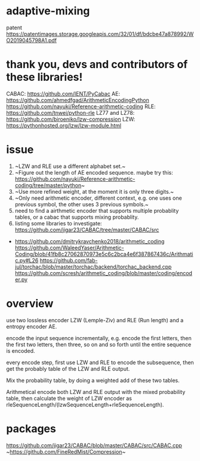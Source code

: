 # adaptive-mixing
patent https://patentimages.storage.googleapis.com/32/01/df/bdcbe47a878992/WO2019045798A1.pdf

# thank you, devs and contributors of these libraries!
CABAC: https://github.com/IENT/PyCabac
AE: https://github.com/ahmedfgad/ArithmeticEncodingPython
https://github.com/nayuki/Reference-arithmetic-coding
RLE: https://github.com/tnwei/python-rle
LZ77 and LZ78: https://github.com/biroeniko/lzw-compression
LZW: https://pythonhosted.org/lzw/lzw-module.html

# issue
1. ~LZW and RLE use a different alphabet set.~
2. ~Figure out the length of AE encoded sequence. maybe try this: https://github.com/nayuki/Reference-arithmetic-coding/tree/master/python~
3. ~Use more refined weight, at the moment it is only three digits.~
4. ~Only need arithmetic encoder, different context, e.g. one uses one previous symbol, the other uses 3 previous symbols.~
5. need to find a airthmetic encoder that supports multiple probablity tables, or a cabac that supports mixing probablity. 
6. listing some libraries to investigate:
https://github.com/jigar23/CABAC/tree/master/CABAC/src
* https://github.com/dmitrykravchenko2018/arithmetic_coding
https://github.com/WaleedYaser/Arithmetic-Coding/blob/41fb8c27062870973e5c6c2bca4e6f387867436c/Arithmatic.py#L26
https://github.com/fab-jul/torchac/blob/master/torchac/backend/torchac_backend.cpp
https://github.com/scresh/arithmetic_coding/blob/master/coding/encoder.py

# overview
use two lossless encoder LZW (Lemple-Ziv) and RLE (Run length) and a entropy encoder AE.

encode the input sequence incrementally, e.g. encode the first letters, then the first two letters, then three, so on and so forth until the entire sequence is encoded.

every encode step, first use LZW and RLE to encode the subsequence, then get the probably table of the LZW and RLE output. 

Mix the probability table, by doing a weighted add of these two tables.

Arithmetical encode both LZW and RLE output with the mixed probability table, then calculate the weight of LZW encoder as rleSequenceLength/(lzwSequenceLength+rleSequenceLength).

# packages
https://github.com/jigar23/CABAC/blob/master/CABAC/src/CABAC.cpp
~https://github.com/FineRedMist/Compression~